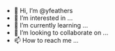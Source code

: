 - 👋 Hi, I’m @yfeathers
- 👀 I’m interested in ...
- 🌱 I’m currently learning ...
- 💞️ I’m looking to collaborate on ...
- 📫 How to reach me ...

<!---
yfeathers/yfeathers is a ✨ special ✨ repository because its `README.md` (this file) appears on your GitHub profile.
You can click the Preview link to take a look at your changes.
--->
